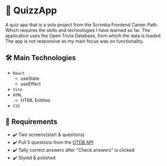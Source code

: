 # :game_die: QuizzApp
A quiz app that is a solo project from the Scrimba Frontend Career Path. Which requires the skills and technologies I have learned so far. The application uses the Open Trivia Database, from which the data is loaded. The app is not responsive as my main focus was on functionality.

## :hammer_and_wrench: Main Technologies
* `React`
  * useState
  * useEffect
* `Vite`
* `HTML`
  * HTML Entities
* `CSS`

## :dart: Requirements
- :heavy_check_mark: Two screens(start & questions)
- :heavy_check_mark: Pull 5 questions from the [OTDB API](https://opentdb.com/)
- :heavy_check_mark: Tally correct answers after "Check answers" is clicked
- :heavy_check_mark: Styled & polished
